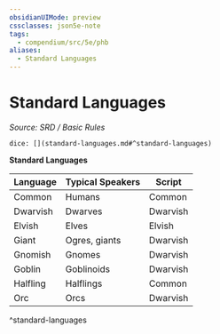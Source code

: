 ```yaml
---
obsidianUIMode: preview
cssclasses: json5e-note
tags:
  - compendium/src/5e/phb
aliases:
  - Standard Languages
---
```

# Standard Languages
*Source: SRD / Basic Rules* 

`dice: [](standard-languages.md#^standard-languages)`

**Standard Languages**

| Language | Typical Speakers | Script |
|----------|------------------|--------|
| Common | Humans | Common |
| Dwarvish | Dwarves | Dwarvish |
| Elvish | Elves | Elvish |
| Giant | Ogres, giants | Dwarvish |
| Gnomish | Gnomes | Dwarvish |
| Goblin | Goblinoids | Dwarvish |
| Halfling | Halflings | Common |
| Orc | Orcs | Dwarvish |
^standard-languages